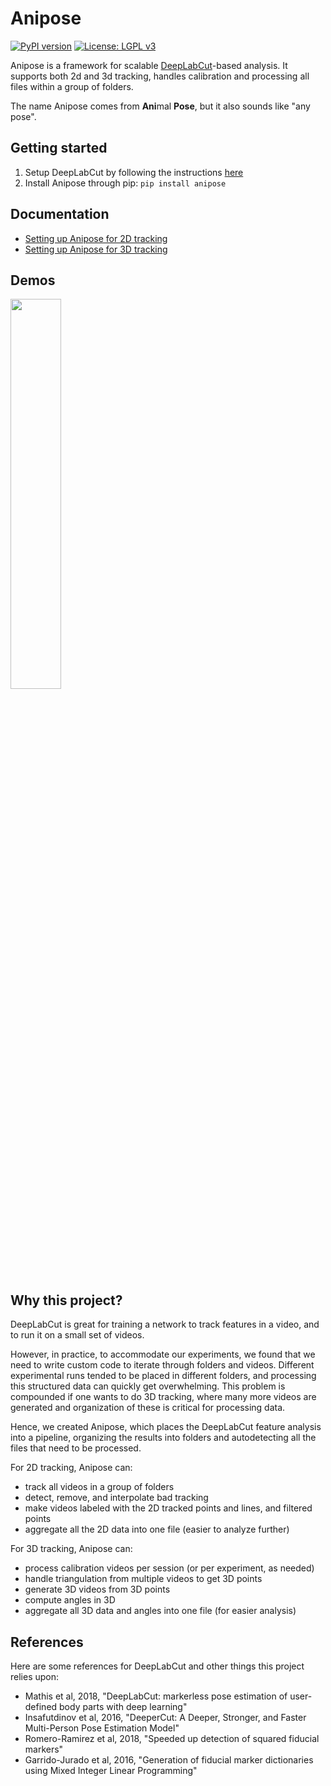 # Anipose

[![PyPI version](https://badge.fury.io/py/anipose.svg)](https://badge.fury.io/py/anipose)
[![License: LGPL v3](https://img.shields.io/badge/License-LGPL%20v3-blue.svg)](https://www.gnu.org/licenses/lgpl-3.0)

Anipose is a framework for scalable [DeepLabCut](https://github.com/AlexEMG/DeepLabCut)-based analysis. It supports both 2d and 3d tracking, handles calibration and processing all files within a group of folders.

The name Anipose comes from **Ani**mal **Pose**, but it also sounds like "any pose".

## Getting started

1) Setup DeepLabCut by following the instructions [here](https://github.com/AlexEMG/DeepLabCut/blob/master/docs/installation.md)
2) Install Anipose through pip: `pip install anipose`

## Documentation

- [Setting up Anipose for 2D tracking](./docs/start_2d.md)
- [Setting up Anipose for 3D tracking](./docs/start_3d.md)

## Demos

<img src="https://raw.githubusercontent.com/lambdaloop/anipose-docs/master/tracking_3cams_full_slower5.gif" width="40%">

## Why this project?

DeepLabCut is great for training a network to track features in a video, and to run it on a small set of videos.

However, in practice, to accommodate our experiments, we found that we need to write custom code to iterate through folders and videos. Different experimental runs tended to be placed in different folders, and processing this structured data can quickly get overwhelming. This problem is compounded if one wants to do 3D tracking, where many more videos are generated and organization of these is critical for processing data.

Hence, we created Anipose, which places the DeepLabCut feature analysis into a pipeline, organizing the results into folders and autodetecting all the files that need to be processed.

For 2D tracking, Anipose can:
- track all videos in a group of folders
- detect, remove, and interpolate bad tracking
- make videos labeled with the 2D tracked points and lines, and filtered points
- aggregate all the 2D data into one file (easier to analyze further)

For 3D tracking, Anipose can:
- process calibration videos per session (or per experiment, as needed)
- handle triangulation from multiple videos to get 3D points
- generate 3D videos from 3D points
- compute angles in 3D
- aggregate all 3D data and angles into one file (for easier analysis)


## References

Here are some references for DeepLabCut and other things this project relies upon:
- Mathis et al, 2018, "DeepLabCut: markerless pose estimation of user-defined body parts with deep learning"
- Insafutdinov et al, 2016, "DeeperCut: A Deeper, Stronger, and Faster Multi-Person Pose Estimation Model"
- Romero-Ramirez et al, 2018, "Speeded up detection of squared fiducial markers"
- Garrido-Jurado et al, 2016, "Generation of fiducial marker dictionaries using Mixed Integer Linear Programming"
